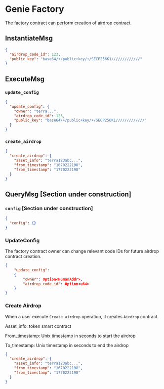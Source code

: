 # Genie Factory

The factory contract can perform creation of airdrop contract.

## InstantiateMsg

```json
{
  "airdrop_code_id": 123,
  "public_key": "base64/+/public+key/+/SECP256K1/////////////"
}
```

## ExecuteMsg

### `update_config`

```json
{
  "update_config": {
    "owner": "terra...",
    "airdrop_code_id": 123,
    "public_key": "base64/+/public+key/+/SECP256K1/////////////"
  }
}
```

### `create_airdrop`

```json
{
  "create_airdrop": {
    "asset_info": "terra123abc...",
    "from_timestamp": "1670222198",
    "from_timestamp": "1770222198"
  }
}
```

## QueryMsg [Section under construction]

### `config` [Section under construction]

```json
{
  "config": {}
}
```

### UpdateConfig

The factory contract owner can change relevant code IDs for future airdrop contract creation.

```json
{
    "update_config":
    {
        "owner": Option<HumanAddr>,
        "airdrop_code_id": Option<u64>
    }
}
```

### Create Airdrop

When a user execute `Create_airdrop` operation, it creates `Airdrop` contract.

Asset_info: token smart contract

From_timestamp: Unix timestamp in seconds to start the airdrop

To_timestamp: Unix timestamp in seconds to end the airdrop

```json
{
  "create_airdrop": {
    "asset_info": "terra123abc...",
    "from_timestamp": "1670222198",
    "from_timestamp": "1770222198"
  }
}
```
